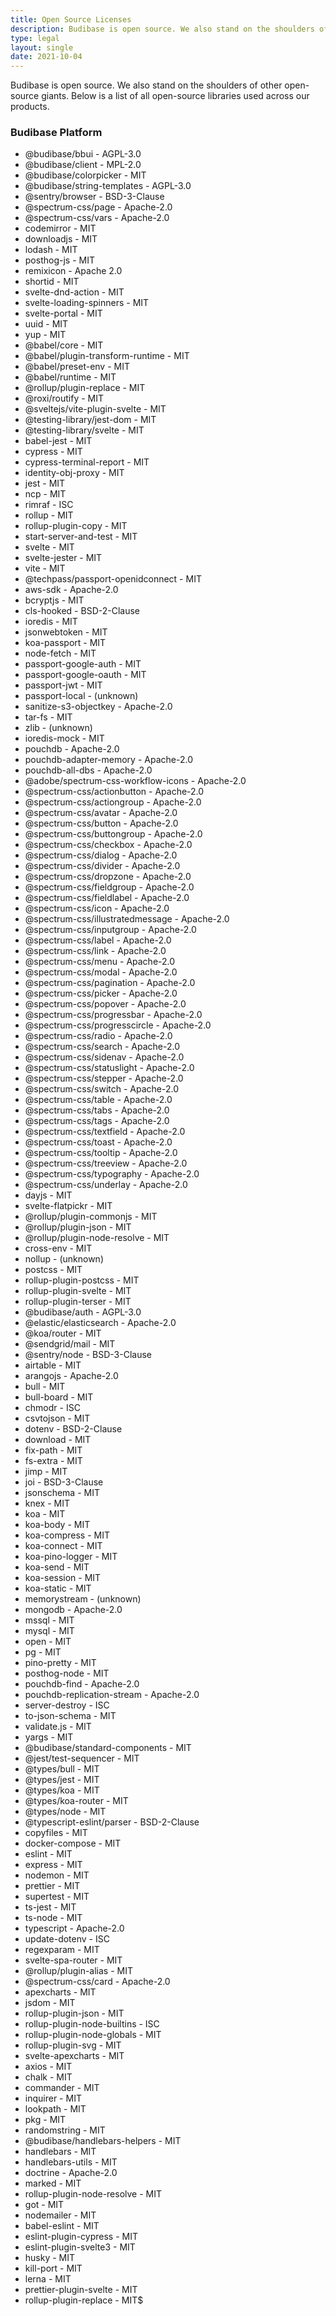 ```yaml
---
title: Open Source Licenses
description: Budibase is open source. We also stand on the shoulders of other open-source giants.
type: legal
layout: single
date: 2021-10-04
---
```


Budibase is open source. We also stand on the shoulders of other open-source giants. Below is a list of all open-source libraries used across our products.


### Budibase Platform


- @budibase/bbui - AGPL-3.0
- @budibase/client - MPL-2.0
- @budibase/colorpicker - MIT
- @budibase/string-templates - AGPL-3.0
- @sentry/browser - BSD-3-Clause
- @spectrum-css/page - Apache-2.0
- @spectrum-css/vars - Apache-2.0
- codemirror - MIT
- downloadjs - MIT
- lodash - MIT
- posthog-js - MIT
- remixicon - Apache 2.0
- shortid - MIT
- svelte-dnd-action - MIT
- svelte-loading-spinners - MIT
- svelte-portal - MIT
- uuid - MIT
- yup - MIT
- @babel/core - MIT
- @babel/plugin-transform-runtime - MIT
- @babel/preset-env - MIT
- @babel/runtime - MIT
- @rollup/plugin-replace - MIT
- @roxi/routify - MIT
- @sveltejs/vite-plugin-svelte - MIT
- @testing-library/jest-dom - MIT
- @testing-library/svelte - MIT
- babel-jest - MIT
- cypress - MIT
- cypress-terminal-report - MIT
- identity-obj-proxy - MIT
- jest - MIT
- ncp - MIT
- rimraf - ISC
- rollup - MIT
- rollup-plugin-copy - MIT
- start-server-and-test - MIT
- svelte - MIT
- svelte-jester - MIT
- vite - MIT
- @techpass/passport-openidconnect - MIT
- aws-sdk - Apache-2.0
- bcryptjs - MIT
- cls-hooked - BSD-2-Clause
- ioredis - MIT
- jsonwebtoken - MIT
- koa-passport - MIT
- node-fetch - MIT
- passport-google-auth - MIT
- passport-google-oauth - MIT
- passport-jwt - MIT
- passport-local - (unknown)
- sanitize-s3-objectkey - Apache-2.0
- tar-fs - MIT
- zlib - (unknown)
- ioredis-mock - MIT
- pouchdb - Apache-2.0
- pouchdb-adapter-memory - Apache-2.0
- pouchdb-all-dbs - Apache-2.0
- @adobe/spectrum-css-workflow-icons - Apache-2.0
- @spectrum-css/actionbutton - Apache-2.0
- @spectrum-css/actiongroup - Apache-2.0
- @spectrum-css/avatar - Apache-2.0
- @spectrum-css/button - Apache-2.0
- @spectrum-css/buttongroup - Apache-2.0
- @spectrum-css/checkbox - Apache-2.0
- @spectrum-css/dialog - Apache-2.0
- @spectrum-css/divider - Apache-2.0
- @spectrum-css/dropzone - Apache-2.0
- @spectrum-css/fieldgroup - Apache-2.0
- @spectrum-css/fieldlabel - Apache-2.0
- @spectrum-css/icon - Apache-2.0
- @spectrum-css/illustratedmessage - Apache-2.0
- @spectrum-css/inputgroup - Apache-2.0
- @spectrum-css/label - Apache-2.0
- @spectrum-css/link - Apache-2.0
- @spectrum-css/menu - Apache-2.0
- @spectrum-css/modal - Apache-2.0
- @spectrum-css/pagination - Apache-2.0
- @spectrum-css/picker - Apache-2.0
- @spectrum-css/popover - Apache-2.0
- @spectrum-css/progressbar - Apache-2.0
- @spectrum-css/progresscircle - Apache-2.0
- @spectrum-css/radio - Apache-2.0
- @spectrum-css/search - Apache-2.0
- @spectrum-css/sidenav - Apache-2.0
- @spectrum-css/statuslight - Apache-2.0
- @spectrum-css/stepper - Apache-2.0
- @spectrum-css/switch - Apache-2.0
- @spectrum-css/table - Apache-2.0
- @spectrum-css/tabs - Apache-2.0
- @spectrum-css/tags - Apache-2.0
- @spectrum-css/textfield - Apache-2.0
- @spectrum-css/toast - Apache-2.0
- @spectrum-css/tooltip - Apache-2.0
- @spectrum-css/treeview - Apache-2.0
- @spectrum-css/typography - Apache-2.0
- @spectrum-css/underlay - Apache-2.0
- dayjs - MIT
- svelte-flatpickr - MIT
- @rollup/plugin-commonjs - MIT
- @rollup/plugin-json - MIT
- @rollup/plugin-node-resolve - MIT
- cross-env - MIT
- nollup - (unknown)
- postcss - MIT
- rollup-plugin-postcss - MIT
- rollup-plugin-svelte - MIT
- rollup-plugin-terser - MIT
- @budibase/auth - AGPL-3.0
- @elastic/elasticsearch - Apache-2.0
- @koa/router - MIT
- @sendgrid/mail - MIT
- @sentry/node - BSD-3-Clause
- airtable - MIT
- arangojs - Apache-2.0
- bull - MIT
- bull-board - MIT
- chmodr - ISC
- csvtojson - MIT
- dotenv - BSD-2-Clause
- download - MIT
- fix-path - MIT
- fs-extra - MIT
- jimp - MIT
- joi - BSD-3-Clause
- jsonschema - MIT
- knex - MIT
- koa - MIT
- koa-body - MIT
- koa-compress - MIT
- koa-connect - MIT
- koa-pino-logger - MIT
- koa-send - MIT
- koa-session - MIT
- koa-static - MIT
- memorystream - (unknown)
- mongodb - Apache-2.0
- mssql - MIT
- mysql - MIT
- open - MIT
- pg - MIT
- pino-pretty - MIT
- posthog-node - MIT
- pouchdb-find - Apache-2.0
- pouchdb-replication-stream - Apache-2.0
- server-destroy - ISC
- to-json-schema - MIT
- validate.js - MIT
- yargs - MIT
- @budibase/standard-components - MIT
- @jest/test-sequencer - MIT
- @types/bull - MIT
- @types/jest - MIT
- @types/koa - MIT
- @types/koa-router - MIT
- @types/node - MIT
- @typescript-eslint/parser - BSD-2-Clause
- copyfiles - MIT
- docker-compose - MIT
- eslint - MIT
- express - MIT
- nodemon - MIT
- prettier - MIT
- supertest - MIT
- ts-jest - MIT
- ts-node - MIT
- typescript - Apache-2.0
- update-dotenv - ISC
- regexparam - MIT
- svelte-spa-router - MIT
- @rollup/plugin-alias - MIT
- @spectrum-css/card - Apache-2.0
- apexcharts - MIT
- jsdom - MIT
- rollup-plugin-json - MIT
- rollup-plugin-node-builtins - ISC
- rollup-plugin-node-globals - MIT
- rollup-plugin-svg - MIT
- svelte-apexcharts - MIT
- axios - MIT
- chalk - MIT
- commander - MIT
- inquirer - MIT
- lookpath - MIT
- pkg - MIT
- randomstring - MIT
- @budibase/handlebars-helpers - MIT
- handlebars - MIT
- handlebars-utils - MIT
- doctrine - Apache-2.0
- marked - MIT
- rollup-plugin-node-resolve - MIT
- got - MIT
- nodemailer - MIT
- babel-eslint - MIT
- eslint-plugin-cypress - MIT
- eslint-plugin-svelte3 - MIT
- husky - MIT
- kill-port - MIT
- lerna - MIT
- prettier-plugin-svelte - MIT
- rollup-plugin-replace - MIT$